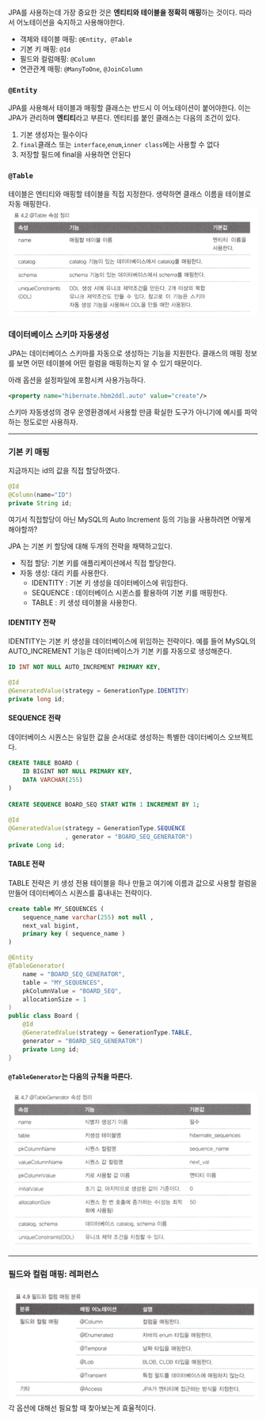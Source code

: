 JPA를 사용하는데 가장 중요한 것은 **엔티티와 테이블을 정확히 매핑**하는 것이다.
따라서 어노테이션을 숙지하고 사용해야한다.
- 객체와 테이블 매핑: `@Entity, @Table`
- 기본 키 매핑: `@Id`
- 필드와 컬럼매핑: `@Column`
- 연관관계 매핑: `@ManyToOne`, `@JoinColumn`

### `@Entity`
JPA를 사용해서 테이블과 매핑할 클래스는 반드시 이 어노테이션이 붙어야한다. 이는 JPA가 관리하며 **엔티티**라고 부른다. 
엔티티를 붙인 클래스는 다음의 조건이 있다.
1. 기본 생성자는 필수이다
2. `final`클래스 또는 `interface`,`enum`,`inner class`에는 사용할 수 없다
3. 저장할 필드에 final을 사용하면 안된다

### `@Table`
테이블은 엔티티와 매핑할 테이블을 직접 지정한다.
생략하면 클래스 이름을 테이블로 자동 매핑한다.
![](attachment/b8800e5da26fc2648140cb86fc4a0a0b.png)

### 데이터베이스 스키마 자동생성
JPA는 데이터베이스 스키마를 자동으로 생성하는 기능을 지원한다. 클래스의 매핑 정보를 보면 어떤 테이블에 어떤 컬럼을 매핑하는지 알 수 있기 때문이다.

아래 옵션을 설정파일에 포함시켜 사용가능하다.
```xml
<property name="hibernate.hbm2ddl.auto" value="create"/>
```

스키마 자동생성의 경우 운영환경에서 사용할 만큼 확실한 도구가 아니기에 예시를 파악하는 정도로만 사용하자.

---
### 기본 키 매핑
지금까지는 id의 값을 직접 할당하였다.
```java
@Id  
@Column(name="ID")  
private String id;
```
여기서 직접할당이 아닌 MySQL의 Auto Increment 등의 기능을 사용하려면 어떻게 해야할까?

JPA 는 기본 키 할당에 대해 두개의 전략을 채택하고있다.
- 직접 할당: 기본 키를 애플리케이션에서 직접 할당한다.
- 자동 생성: 대리 키를 사용한다.
	- IDENTITY : 기본 키 생성을 데이터베이스에 위임한다.
	- SEQUENCE : 데이터베이스 시퀸스를 활용하여 기본 키를 매핑한다.
	- TABLE : 키 생성 테이블을 사용한다.

#### IDENTITY 전략
IDENTITY는 기본 키 생성을 데이터베이스에 위임하는 전략이다.
예를 들어 MySQL의 AUTO_INCREMENT 기능은 데이터베이스가 기본 키를 자동으로 생성해준다.
```sql
ID INT NOT NULL AUTO_INCREMENT PRIMARY KEY,
```
```java
@Id  
@GeneratedValue(strategy = GenerationType.IDENTITY)  
private long id;
```

#### SEQUENCE 전략
데이터베이스 시퀀스는 유일한 값을 순서대로 생성하는 특별한 데이터베이스 오브젝트다. 
```sql
CREATE TABLE BOARD (
	ID BIGINT NOT NULL PRIMARY KEY,
	DATA VARCHAR(255)
)

CREATE SEQUENCE BOARD_SEQ START WITH 1 INCREMENT BY 1;
```
```java
@Id  
@GeneratedValue(strategy = GenerationType.SEQUENCE
				, generator = "BOARD_SEQ_GENERATOR")  
private Long id;
```
#### TABLE 전략
TABLE 전략은 키 생성 전용 테이블을 하나 만들고 여기에 이름과 값으로 사용할 컬럼을 만들어 데이터베이스 시퀀스를 흉내내는 전략이다.
```sql
create table MY_SEQUENCES (
	sequence_name varchar(255) not null ,
	next_val bigint,
	primary key ( sequence_name )
)
```
```java
@Entity
@TableGenerator(
    name = "BOARD_SEQ_GENERATOR",
    table = "MY_SEQUENCES",
    pkColumnValue = "BOARD_SEQ",
    allocationSize = 1
)
public class Board {
    @Id
    @GeneratedValue(strategy = GenerationType.TABLE, 
    generator = "BOARD_SEQ_GENERATOR")
    private Long id;
}
```
#### `@TableGenerator`는 다음의 규칙을 따른다.
![](attachment/e66a68d9047d26a65f7be6a76ae22c12.png)

---
### 필드와 컬럼 매핑: 레퍼런스
![](attachment/157d2a8255d09a7aa4286f575ec7c1e4.png)
각 옵션에 대해선 필요할 때 찾아보는게 효율적이다.


